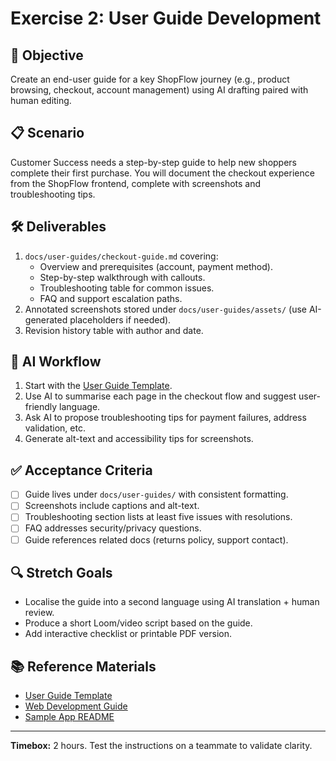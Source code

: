 # Exercise 2: User Guide Development

## 🎯 Objective

Create an end-user guide for a key ShopFlow journey (e.g., product browsing, checkout, account management) using AI drafting paired with human editing.

## 📋 Scenario

Customer Success needs a step-by-step guide to help new shoppers complete their first purchase. You will document the checkout experience from the ShopFlow frontend, complete with screenshots and troubleshooting tips.

## 🛠️ Deliverables

1. `docs/user-guides/checkout-guide.md` covering:
   - Overview and prerequisites (account, payment method).
   - Step-by-step walkthrough with callouts.
   - Troubleshooting table for common issues.
   - FAQ and support escalation paths.
2. Annotated screenshots stored under `docs/user-guides/assets/` (use AI-generated placeholders if needed).
3. Revision history table with author and date.

## 🤖 AI Workflow

1. Start with the [User Guide Template](../../templates/documentation/user-guide-template.md).
2. Use AI to summarise each page in the checkout flow and suggest user-friendly language.
3. Ask AI to propose troubleshooting tips for payment failures, address validation, etc.
4. Generate alt-text and accessibility tips for screenshots.

## ✅ Acceptance Criteria

- [ ] Guide lives under `docs/user-guides/` with consistent formatting.
- [ ] Screenshots include captions and alt-text.
- [ ] Troubleshooting section lists at least five issues with resolutions.
- [ ] FAQ addresses security/privacy questions.
- [ ] Guide references related docs (returns policy, support contact).

## 🔍 Stretch Goals

- Localise the guide into a second language using AI translation + human review.
- Produce a short Loom/video script based on the guide.
- Add interactive checklist or printable PDF version.

## 📚 Reference Materials

- [User Guide Template](../../templates/documentation/user-guide-template.md)
- [Web Development Guide](../../docs/web-development-guide.md)
- [Sample App README](../../sample-app/README.md)

---

**Timebox:** 2 hours. Test the instructions on a teammate to validate clarity.
